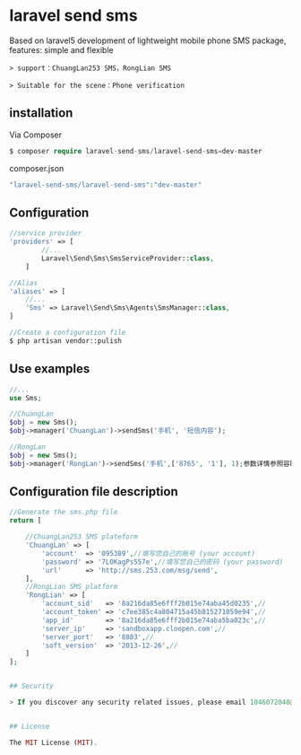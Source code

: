 # laravel send sms

Based on laravel5 development of lightweight mobile phone SMS package, features: simple and flexible

	> support：ChuangLan253 SMS，RongLian SMS

	> Suitable for the scene：Phone verification


## installation

Via Composer

``` php
$ composer require laravel-send-sms/laravel-send-sms=dev-master
```

composer.json

``` php
"laravel-send-sms/laravel-send-sms":"dev-master"
```

## Configuration

``` php
//service provider
'providers' => [
		//...
		Laravel\Send\Sms\SmsServiceProvider::class,
	]

//Alias
'aliases' => [
	//...
	'Sms' => Laravel\Send\Sms\Agents\SmsManager::class,
]

//Create a configuration file
$ php artisan vendor::pulish 
```

## Use examples

``` php
//...
use Sms;

//ChuangLan
$obj = new Sms();
$obj->manager('ChuangLan')->sendSms('手机', '短信内容');

//RongLan
$obj = new Sms();
$obj->manager('RongLan')->sendSms('手机',['8765', '1'], 1);参数详情参照容联文档
```

## Configuration file description

``` php
//Generate the sms.php file
return [

	//ChuangLan253 SMS plateform
	'ChuangLan' => [
	    'account'  => '095389',//填写您自己的账号 (your account)
		'password' => '7LOKagPs557e',//填写您自己的密码 (your password)
		'url'      => 'http://sms.253.com/msg/send',
	],
	//RongLian SMS platform
	'RongLian' => [
		'account_sid'   => '8a216da85e6fff2b015e74aba45d0235',//
		'account_token' => 'c7ee385c4a804715a45b815271059e94',//
		'app_id'        => '8a216da85e6fff2b015e74aba5ba023c',//
		'server_ip'     => 'sandboxapp.cloopen.com',//
		'server_port'   => '8883',//
		'soft_version'  => '2013-12-26',//
	]
];


## Security

> If you discover any security related issues, please email 1046072048@qq.com instead of using the issue tracker.


## License

The MIT License (MIT). 

